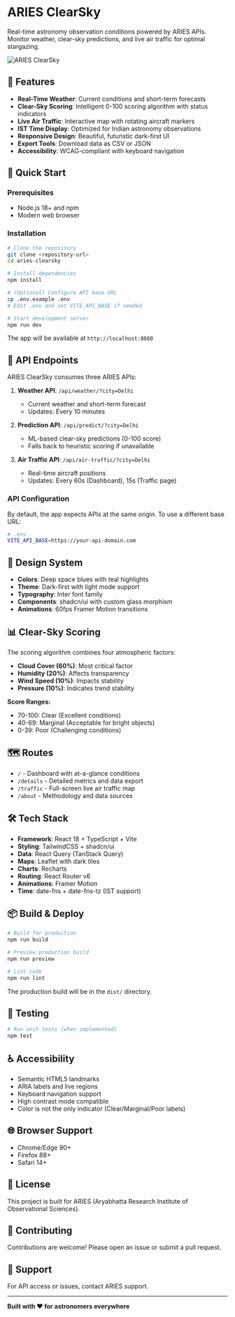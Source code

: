 # ARIES ClearSky

Real-time astronomy observation conditions powered by ARIES APIs. Monitor weather, clear-sky predictions, and live air traffic for optimal stargazing.

![ARIES ClearSky](https://img.shields.io/badge/ARIES-ClearSky-5eead4?style=for-the-badge)

## 🌟 Features

- **Real-Time Weather**: Current conditions and short-term forecasts
- **Clear-Sky Scoring**: Intelligent 0-100 scoring algorithm with status indicators
- **Live Air Traffic**: Interactive map with rotating aircraft markers
- **IST Time Display**: Optimized for Indian astronomy observations
- **Responsive Design**: Beautiful, futuristic dark-first UI
- **Export Tools**: Download data as CSV or JSON
- **Accessibility**: WCAG-compliant with keyboard navigation

## 🚀 Quick Start

### Prerequisites

- Node.js 18+ and npm
- Modern web browser

### Installation

```bash
# Clone the repository
git clone <repository-url>
cd aries-clearsky

# Install dependencies
npm install

# (Optional) Configure API base URL
cp .env.example .env
# Edit .env and set VITE_API_BASE if needed

# Start development server
npm run dev
```

The app will be available at `http://localhost:8080`

## 📡 API Endpoints

ARIES ClearSky consumes three ARIES APIs:

1. **Weather API**: `/api/weather/?city=Delhi`
   - Current weather and short-term forecast
   - Updates: Every 10 minutes

2. **Prediction API**: `/api/predict/?city=Delhi`
   - ML-based clear-sky predictions (0-100 score)
   - Falls back to heuristic scoring if unavailable

3. **Air Traffic API**: `/api/air-traffic/?city=Delhi`
   - Real-time aircraft positions
   - Updates: Every 60s (Dashboard), 15s (Traffic page)

### API Configuration

By default, the app expects APIs at the same origin. To use a different base URL:

```bash
# .env
VITE_API_BASE=https://your-api-domain.com
```

## 🎨 Design System

- **Colors**: Deep space blues with teal highlights
- **Theme**: Dark-first with light mode support
- **Typography**: Inter font family
- **Components**: shadcn/ui with custom glass morphism
- **Animations**: 60fps Framer Motion transitions

## 📊 Clear-Sky Scoring

The scoring algorithm combines four atmospheric factors:

- **Cloud Cover (60%)**: Most critical factor
- **Humidity (20%)**: Affects transparency
- **Wind Speed (10%)**: Impacts stability
- **Pressure (10%)**: Indicates trend stability

**Score Ranges:**
- 70-100: Clear (Excellent conditions)
- 40-69: Marginal (Acceptable for bright objects)
- 0-39: Poor (Challenging conditions)

## 🗺️ Routes

- `/` - Dashboard with at-a-glance conditions
- `/details` - Detailed metrics and data export
- `/traffic` - Full-screen live air traffic map
- `/about` - Methodology and data sources

## 🛠️ Tech Stack

- **Framework**: React 18 + TypeScript + Vite
- **Styling**: TailwindCSS + shadcn/ui
- **Data**: React Query (TanStack Query)
- **Maps**: Leaflet with dark tiles
- **Charts**: Recharts
- **Routing**: React Router v6
- **Animations**: Framer Motion
- **Time**: date-fns + date-fns-tz (IST support)

## 📦 Build & Deploy

```bash
# Build for production
npm run build

# Preview production build
npm run preview

# Lint code
npm run lint
```

The production build will be in the `dist/` directory.

## 🧪 Testing

```bash
# Run unit tests (when implemented)
npm test
```

## ♿ Accessibility

- Semantic HTML5 landmarks
- ARIA labels and live regions
- Keyboard navigation support
- High contrast mode compatible
- Color is not the only indicator (Clear/Marginal/Poor labels)

## 🌐 Browser Support

- Chrome/Edge 90+
- Firefox 88+
- Safari 14+

## 📝 License

This project is built for ARIES (Aryabhatta Research Institute of Observational Sciences).

## 🤝 Contributing

Contributions are welcome! Please open an issue or submit a pull request.

## 📧 Support

For API access or issues, contact ARIES support.

---

**Built with ❤️ for astronomers everywhere**
